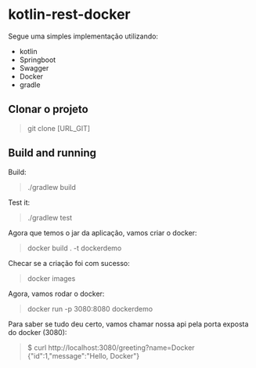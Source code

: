 # kotlin-rest-docker
Segue uma simples implementação utilizando:
- kotlin
- Springboot
- Swagger
- Docker
- gradle

## Clonar o projeto
> git clone [URL_GIT]

## Build and running
Build:
>./gradlew build

Test it:
>./gradlew test

Agora que temos o jar da aplicação, vamos criar o docker:
>docker build . -t dockerdemo

Checar se a criação foi com sucesso:
>docker images

Agora, vamos rodar o docker:
>docker run -p 3080:8080 dockerdemo

Para saber se tudo deu certo, vamos chamar nossa api pela porta exposta do docker (3080):
>$ curl http://localhost:3080/greeting?name=Docker  
{"id":1,"message":"Hello, Docker"}